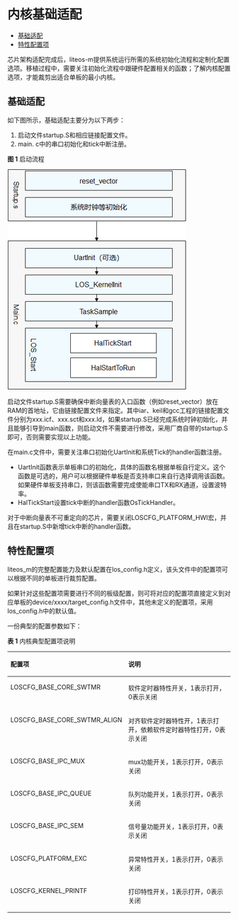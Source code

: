 # 内核基础适配<a name="ZH-CN_TOPIC_0000001063432950"></a>

-   [基础适配](#section14523241594)
-   [特性配置项](#section112994366592)

芯片架构适配完成后，liteos-m提供系统运行所需的系统初始化流程和定制化配置选项。移植过程中，需要关注初始化流程中跟硬件配置相关的函数；了解内核配置选项，才能裁剪出适合单板的最小内核。

## 基础适配<a name="section14523241594"></a>

如下图所示，基础适配主要分为以下两步：

1.  启动文件startup.S和相应链接配置文件。
2.  main. c中的串口初始化和tick中断注册。

**图 1**  启动流程<a name="fig10838105524917"></a>  


![](figures/zh-cn_image_0000001073943511.png)

启动文件startup.S需要确保中断向量表的入口函数（例如reset\_vector）放在RAM的首地址，它由链接配置文件来指定。其中iar、keil和gcc工程的链接配置文件分别为xxx.icf、xxx.sct和xxx.ld，如果startup.S已经完成系统时钟初始化，并且能够引导到main函数，则启动文件不需要进行修改，采用厂商自带的startup.S即可，否则需要实现以上功能。

在main.c文件中，需要关注串口初始化UartInit和系统Tick的handler函数注册。

-   UartInit函数表示单板串口的初始化，具体的函数名根据单板自行定义。这个函数是可选的，用户可以根据硬件单板是否支持串口来自行选择调用该函数。如果硬件单板支持串口，则该函数需要完成使能串口TX和RX通道，设置波特率。
-   HalTickStart设置tick中断的handler函数OsTickHandler。

对于中断向量表不可重定向的芯片，需要关闭LOSCFG\_PLATFORM\_HWI宏，并且在startup.S中新增tick中断的handler函数。

## 特性配置项<a name="section112994366592"></a>

liteos\_m的完整配置能力及默认配置在los\_config.h定义，该头文件中的配置项可以根据不同的单板进行裁剪配置。

如果针对这些配置项需要进行不同的板级配置，则可将对应的配置项直接定义到对应单板的device/xxxx/target\_config.h文件中，其他未定义的配置项，采用los\_config.h中的默认值。

一份典型的配置参数如下：

**表 1**  内核典型配置项说明

<a name="table1343954214199"></a>
<table><thead align="left"><tr id="row1244014425196"><th class="cellrowborder" valign="top" width="34.81%" id="mcps1.2.3.1.1"><p id="p1544044212197"><a name="p1544044212197"></a><a name="p1544044212197"></a>配置项</p>
</th>
<th class="cellrowborder" valign="top" width="65.19%" id="mcps1.2.3.1.2"><p id="p7440194281913"><a name="p7440194281913"></a><a name="p7440194281913"></a>说明</p>
</th>
</tr>
</thead>
<tbody><tr id="row1944094221913"><td class="cellrowborder" valign="top" width="34.81%" headers="mcps1.2.3.1.1 "><p id="p84407426198"><a name="p84407426198"></a><a name="p84407426198"></a>LOSCFG_BASE_CORE_SWTMR</p>
</td>
<td class="cellrowborder" valign="top" width="65.19%" headers="mcps1.2.3.1.2 "><p id="p84408426194"><a name="p84408426194"></a><a name="p84408426194"></a>软件定时器特性开关，1表示打开，0表示关闭</p>
</td>
</tr>
<tr id="row1225026133717"><td class="cellrowborder" valign="top" width="34.81%" headers="mcps1.2.3.1.1 "><p id="p725015663718"><a name="p725015663718"></a><a name="p725015663718"></a>LOSCFG_BASE_CORE_SWTMR_ALIGN</p>
</td>
<td class="cellrowborder" valign="top" width="65.19%" headers="mcps1.2.3.1.2 "><p id="p62502611378"><a name="p62502611378"></a><a name="p62502611378"></a>对齐软件定时器特性开，1表示打开，依赖软件定时器特性打开，0表示关闭</p>
</td>
</tr>
<tr id="row7440742191919"><td class="cellrowborder" valign="top" width="34.81%" headers="mcps1.2.3.1.1 "><p id="p19440134241919"><a name="p19440134241919"></a><a name="p19440134241919"></a>LOSCFG_BASE_IPC_MUX</p>
</td>
<td class="cellrowborder" valign="top" width="65.19%" headers="mcps1.2.3.1.2 "><p id="p1144017426191"><a name="p1144017426191"></a><a name="p1144017426191"></a>mux功能开关，1表示打开，0表示关闭</p>
</td>
</tr>
<tr id="row3440642161918"><td class="cellrowborder" valign="top" width="34.81%" headers="mcps1.2.3.1.1 "><p id="p1144004261916"><a name="p1144004261916"></a><a name="p1144004261916"></a>LOSCFG_BASE_IPC_QUEUE</p>
</td>
<td class="cellrowborder" valign="top" width="65.19%" headers="mcps1.2.3.1.2 "><p id="p1644094201917"><a name="p1644094201917"></a><a name="p1644094201917"></a>队列功能开关，1表示打开，0表示关闭</p>
</td>
</tr>
<tr id="row16440124216198"><td class="cellrowborder" valign="top" width="34.81%" headers="mcps1.2.3.1.1 "><p id="p9440184271915"><a name="p9440184271915"></a><a name="p9440184271915"></a>LOSCFG_BASE_IPC_SEM</p>
</td>
<td class="cellrowborder" valign="top" width="65.19%" headers="mcps1.2.3.1.2 "><p id="p1044024261912"><a name="p1044024261912"></a><a name="p1044024261912"></a>信号量功能开关，1表示打开，0表示关闭</p>
</td>
</tr>
<tr id="row444064216197"><td class="cellrowborder" valign="top" width="34.81%" headers="mcps1.2.3.1.1 "><p id="p14441642121912"><a name="p14441642121912"></a><a name="p14441642121912"></a>LOSCFG_PLATFORM_EXC</p>
</td>
<td class="cellrowborder" valign="top" width="65.19%" headers="mcps1.2.3.1.2 "><p id="p13441154216198"><a name="p13441154216198"></a><a name="p13441154216198"></a>异常特性开关，1表示打开，0表示关闭</p>
</td>
</tr>
<tr id="row744111422199"><td class="cellrowborder" valign="top" width="34.81%" headers="mcps1.2.3.1.1 "><p id="p19441942111910"><a name="p19441942111910"></a><a name="p19441942111910"></a>LOSCFG_KERNEL_PRINTF</p>
</td>
<td class="cellrowborder" valign="top" width="65.19%" headers="mcps1.2.3.1.2 "><p id="p1744115424197"><a name="p1744115424197"></a><a name="p1744115424197"></a>打印特性开关，1表示打开，0表示关闭</p>
</td>
</tr>
</tbody>
</table>

